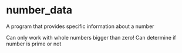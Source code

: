 # number_data
A program that provides specific information about a number

Can only work with whole numbers bigger than zero! Can determine if number is prime or not
